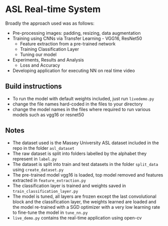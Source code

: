 # ASL Real-time System

Broadly the approach used was as follows:
- Pre-processing images: padding, resizing, data augmentation
- Training using CNNs via Transfer Learning - VGG16, ResNet50
    - Feature extraction from a pre-trained network
    - Training Classification Layer
    - Tuning our model
- Experiments, Results and Analysis
    - Loss and Accuracy
- Developing application for executing NN on real time video

## Build instructions
- To run the model with default weights included, just run `livedemo.py`
- change the file names hard-coded in the files to your directory
- change the model names in the files where required to run various models such as vgg16 or resnet50


## Notes
- The dataset used is the Massey University ASL dataset included in the repo in the folder `asl_dataset`
- The raw dataset is split into folders labelled by the alphabet they represent in `label.py`
- The dataset is split into train and test datasets in the folder `split_data` using `create_dataset.py`
- The pre-trained model vgg16 is loaded, top model removed and features extracted in `feature_extraction.py`
- The classification layer is trained and weights saved in `train_classification_layer.py`
- The model is tuned, all layers are frozen except the last convolutional block and the classification layer, the weights learned are loaded and the model re-trained with a SGD optimizer with a very low learning rate to fine-tune the model in `tune_nn.py`
- `live_demo.py` contains the real-time application using open-cv

